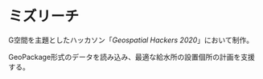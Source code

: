 # ミズリーチ
G空間を主題としたハッカソン「*Geospatial Hackers 2020*」において制作。

GeoPackage形式のデータを読み込み、最適な給水所の設置個所の計画を支援する。
